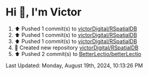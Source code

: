 <h1>Hi 👋, I'm Victor </h1>

<!--RECENT_ACTIVITY:start-->
1. ⬆️ Pushed 1 commit(s) to [victorDigital/RSpatialDB](https://github.com/victorDigital/RSpatialDB)<br>
2. ⬆️ Pushed 1 commit(s) to [victorDigital/RSpatialDB](https://github.com/victorDigital/RSpatialDB)<br>
3. ⬆️ Pushed 1 commit(s) to [victorDigital/RSpatialDB](https://github.com/victorDigital/RSpatialDB)<br>
4. 📔 Created new repository [victorDigital/RSpatialDB](https://github.com/victorDigital/RSpatialDB)<br>
5. ⬆️ Pushed 2 commit(s) to [BetterLectio/betterLectio](https://github.com/BetterLectio/betterLectio)<br>
<!--RECENT_ACTIVITY:end-->

<!--RECENT_ACTIVITY:last_update-->
Last Updated: Monday, August 19th, 2024, 10:13:26 PM
<!--RECENT_ACTIVITY:last_update_end-->
